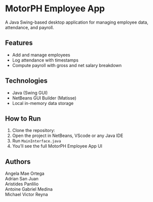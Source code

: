 # MotorPH Employee App

A Java Swing-based desktop application for managing employee data, attendance, and payroll.


## Features
- Add and manage employees
- Log attendance with timestamps
- Compute payroll with gross and net salary breakdown

## Technologies
- Java (Swing GUI)
- NetBeans GUI Builder (Matisse)
- Local in-memory data storage

## How to Run
1. Clone the repository:
2. Open the project in NetBeans, VScode or any Java IDE
2. Run `MainInterface.java`
3. You’ll see the full MotorPH Employee App UI

## Authors
  Angela Mae Ortega<br />
  Adrian San Juan<br />
  Aristides Panlilio<br />
  Antoine Gabriel Medina<br />
  Michael Victor Reyna<br />
